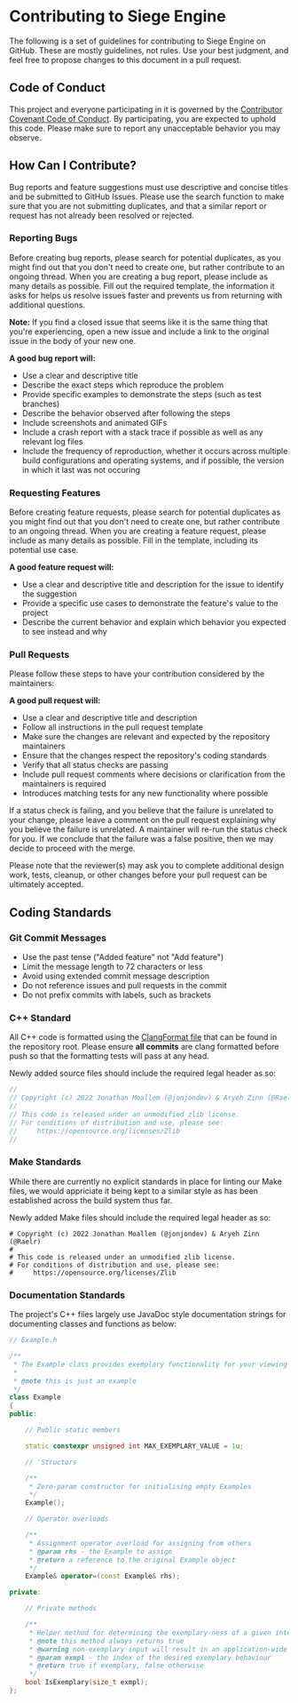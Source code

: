 # Contributing to Siege Engine

The following is a set of guidelines for contributing to Siege Engine on GitHub. These are mostly guidelines, not rules. Use your best judgment, and feel free to propose changes to this document in a pull request.

## Code of Conduct

This project and everyone participating in it is governed by the [Contributor Covenant Code of Conduct](CODE_OF_CONDUCT.md). By participating, you are expected to uphold this code. Please make sure to report any unacceptable behavior you may observe.

## How Can I Contribute?

Bug reports and feature suggestions must use descriptive and concise titles and be submitted to GitHub Issues. Please use the search function to make sure that you are not submitting duplicates, and that a similar report or request has not already been resolved or rejected.

### Reporting Bugs

Before creating bug reports, please search for potential duplicates, as you might find out that you don't need to create one, but rather contribute to an ongoing thread. When you are creating a bug report, please include as many details as possible. Fill out the required template, the information it asks for helps us resolve issues faster and prevents us from returning with additional questions.

**Note:** If you find a closed issue that seems like it is the same thing that you're experiencing, open a new issue and include a link to the original issue in the body of your new one.

**A good bug report will:**
- Use a clear and descriptive title
- Describe the exact steps which reproduce the problem
- Provide specific examples to demonstrate the steps (such as test branches)
- Describe the behavior observed after following the steps
- Include screenshots and animated GIFs
- Include a crash report with a stack trace if possible as well as any relevant log files
- Include the frequency of reproduction, whether it occurs across multiple build configurations and operating systems, and if possible, the version in which it last was not occuring

### Requesting Features

Before creating feature requests, please search for potential duplicates as you might find out that you don't need to create one, but rather contribute to an ongoing thread. When you are creating a feature request, please include as many details as possible. Fill in the template, including its potential use case.

**A good feature request will:**
- Use a clear and descriptive title and description for the issue to identify the suggestion
- Provide a specific use cases to demonstrate the feature's value to the project
- Describe the current behavior and explain which behavior you expected to see instead and why

### Pull Requests

Please follow these steps to have your contribution considered by the maintainers:

**A good pull request will:**
- Use a clear and descriptive title and description
- Follow all instructions in the pull request template
- Make sure the changes are relevant and expected by the repository maintainers
- Ensure that the changes respect the repository's coding standards
- Verify that all status checks are passing
- Include pull request comments where decisions or clarification from the maintainers is required
- Introduces matching tests for any new functionality where possible

If a status check is failing, and you believe that the failure is unrelated to your change, please leave a comment on the pull request explaining why you believe the failure is unrelated. A maintainer will re-run the status check for you. If we conclude that the failure was a false positive, then we may decide to proceed with the merge.

Please note that the reviewer(s) may ask you to complete additional design work, tests, cleanup, or other changes before your pull request can be ultimately accepted.

## Coding Standards

### Git Commit Messages

- Use the past tense ("Added feature" not "Add feature")
- Limit the message length to 72 characters or less
- Avoid using extended commit message description
- Do not reference issues and pull requests in the commit
- Do not prefix commits with labels, such as brackets

### C++ Standard

All C++ code is formatted using the [ClangFormat file](.clang-format) that can be found in the repository root. Please ensure **all commits** are clang formatted before push so that the formatting tests will pass at any head.

Newly added source files should include the required legal header as so:

```cpp
//
// Copyright (c) 2022 Jonathan Moallem (@jonjondev) & Aryeh Zinn (@Raelr)
//
// This code is released under an unmodified zlib license.
// For conditions of distribution and use, please see:
//     https://opensource.org/licenses/Zlib
//
```

### Make Standards

While there are currently no explicit standards in place for linting our Make files, we would appriciate it being kept to a similar style as has been established across the build system thus far.

Newly added Make files should include the required legal header as so:

```make
# Copyright (c) 2022 Jonathan Moallem (@jonjondev) & Aryeh Zinn (@Raelr)
#
# This code is released under an unmodified zlib license.
# For conditions of distribution and use, please see:
#     https://opensource.org/licenses/Zlib
```

### Documentation Standards

The project's C++ files largely use JavaDoc style documentation strings for documenting classes and functions as below:

```cpp
// Example.h

/**
 * The Example class provides exemplary functionality for your viewing pleasure.
 *
 * @note this is just an example
 */
class Example
{
public:

    // Public static members

    static constexpr unsigned int MAX_EXEMPLARY_VALUE = 1u;

    // 'Structors

    /**
     * Zero-param constructor for initialising empty Examples
     */
    Example();

    // Operator overloads

    /**
     * Assignment operator overload for assigning from others
     * @param rhs - the Example to assign
     * @return a reference to the original Example object
     */
    Example& operator=(const Example& rhs);

private:

    // Private methods

    /**
     * Helper method for determining the exemplary-ness of a given integer value
     * @note this method always returns true
     * @warning non-exemplary input will result in an application-wide crash
     * @param exmpl - the index of the desired exemplary behaviour
     * @return true if exemplary, false otherwise
     */
    bool IsExemplary(size_t exmpl);
};
```
